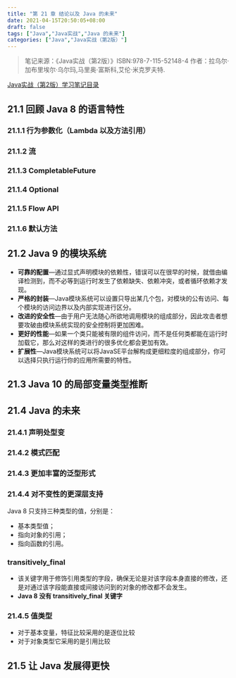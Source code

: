 ```yaml
---
title: "第 21 章 结论以及 Java 的未来"
date: 2021-04-15T20:50:05+08:00
draft: false
tags: ["Java","Java实战","Java 的未来"]
categories: ["Java","Java实战（第2版）"]
---
```


> 笔记来源：《Java实战（第2版）》ISBN:978-7-115-52148-4 作者：拉乌尔·加布里埃尔·乌尔玛,马里奥·富斯科,艾伦·米克罗夫特. 

[Java实战（第2版）学习笔记目录](../dir)

## 21.1 回顾 Java 8 的语言特性

### 21.1.1 行为参数化（Lambda 以及方法引用）

### 21.1.2 流

### 21.1.3 CompletableFuture

### 21.1.4 Optional

### 21.1.5 Flow API

### 21.1.6 默认方法

## 21.2 Java 9 的模块系统

- **可靠的配置**—通过显式声明模块的依赖性，错误可以在很早的时候，就借由编译检测到，而不必等到运行时发生了依赖缺失、依赖冲突，或者循环依赖才发现。
- **严格的封装**—Java模块系统可以设置只导出某几个包，对模块的公有访问、每个模块的访问边界以及内部实现进行区分。
- **改进的安全性**—由于用户无法随心所欲地调用模块的组成部分，因此攻击者想要攻破由模块系统实现的安全控制将更加困难。
- **更好的性能**—如果一个类只能被有限的组件访问，而不是任何类都能在运行时加载它，那么对这样的类进行的很多优化都会更加有效。
- **扩展性**—Java模块系统可以将JavaSE平台解构成更细粒度的组成部分，你可以选择只执行运行你的应用所需要的特性。

## 21.3 Java 10 的局部变量类型推断

## 21.4 Java 的未来

### 21.4.1 声明处型变

### 21.4.2 模式匹配

### 21.4.3 更加丰富的泛型形式

### 21.4.4 对不变性的更深层支持

Java 8 只支持三种类型的值，分别是：

- 基本类型值；
- 指向对象的引用；
- 指向函数的引用。

### transitively_final

- 该关键字用于修饰引用类型的字段，确保无论是对该字段本身直接的修改，还是对通过该字段能直接或间接访问到的对象的修改都不会发生。
- **Java 8 没有 transitively_final 关键字**

### 21.4.5 值类型

- 对于基本变量，特征比较采用的是逐位比较
- 对于对象类型它采用的是引用比较

## 21.5 让 Java 发展得更快